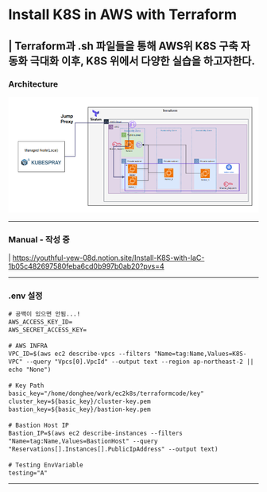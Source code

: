 # Install K8S in AWS with Terraform
| Terraform과 .sh 파일들을 통해 AWS위 K8S 구축 자동화 극대화
이후, K8S 위에서 다양한 실습을 하고자한다.
---
### Architecture
![image.png](./kubesrpay%20architecture.png)

---
### Manual - 작성 중
| https://youthful-yew-08d.notion.site/Install-K8S-with-IaC-1b05c482697580feba6cd0b997b0ab20?pvs=4

---
### .env 설정
```
# 공백이 있으면 안됨...!
AWS_ACCESS_KEY_ID=
AWS_SECRET_ACCESS_KEY=

# AWS INFRA
VPC_ID=$(aws ec2 describe-vpcs --filters "Name=tag:Name,Values=K8S-VPC" --query "Vpcs[0].VpcId" --output text --region ap-northeast-2 || echo "None")

# Key Path
basic_key="/home/donghee/work/ec2k8s/terraformcode/key"
cluster_key=${basic_key}/cluster-key.pem
bastion_key=${basic_key}/bastion-key.pem

# Bastion Host IP
Bastion_IP=$(aws ec2 describe-instances --filters "Name=tag:Name,Values=BastionHost" --query "Reservations[].Instances[].PublicIpAddress" --output text)

# Testing EnvVariable
testing="A"
```
---
